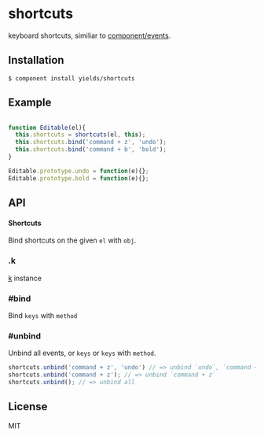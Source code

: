 
# shortcuts

  keyboard shortcuts, similiar to [component/events](https://github.com/component/events).

## Installation

    $ component install yields/shortcuts

## Example

```js

function Editable(el){
  this.shortcuts = shortcuts(el, this);
  this.shortcuts.bind('command + z', 'undo');
  this.shortcuts.bind('command + b', 'bold');
}

Editable.prototype.undo = function(e){};
Editable.prototype.bold = function(e){};

```

## API

#### Shortcuts

  Bind shortcuts on the given `el` with `obj`.

### .k

  [k](/yields/k) instance

### #bind

  Bind `keys` with `method`

### #unbind

  Unbind all events, or `keys` or `keys` with `method`.

```js
shortcuts.unbind('command + z', 'undo') // => unbind `undo`, `command + z`
shortcuts.unbind('command + z'); // => unbind `command + z`
shortcuts.unbind(); // => unbind all
```

## License

  MIT
